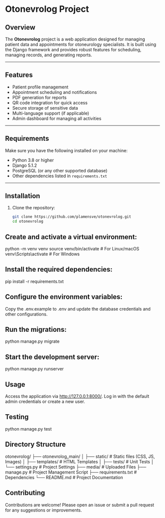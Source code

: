 # Otonevrolog Project

## Overview

The **Otonevrolog** project is a web application designed for managing patient data and appointments for otoneurology specialists. It is built using the Django framework and provides robust features for scheduling, managing records, and generating reports.

---

## Features

- Patient profile management
- Appointment scheduling and notifications
- PDF generation for reports
- QR code integration for quick access
- Secure storage of sensitive data
- Multi-language support (if applicable)
- Admin dashboard for managing all activities

---

## Requirements

Make sure you have the following installed on your machine:

- Python 3.8 or higher
- Django 5.1.2
- PostgreSQL (or any other supported database)
- Other dependencies listed in `requirements.txt`

---

## Installation

1. Clone the repository:
   ```bash
   git clone https://github.com/plamensve/otonevrolog.git
   cd otonevrolog

## Create and activate a virtual environment:
python -m venv venv
source venv/bin/activate  # For Linux/macOS
venv\Scripts\activate     # For Windows

## Install the required dependencies:
pip install -r requirements.txt


## Configure the environment variables:
Copy the .env.example to .env and update the database credentials and other configurations.

## Run the migrations:
python manage.py migrate

## Start the development server:
python manage.py runserver

## Usage
Access the application via http://127.0.0.1:8000/.
Log in with the default admin credentials or create a new user.

## Testing
python manage.py test

## Directory Structure
otonevrolog/
├── otonevrolog_main/
│   ├── static/              # Static files (CSS, JS, Images)
│   ├── templates/           # HTML Templates
│   ├── tests/               # Unit Tests
│   └── settings.py          # Project Settings
├── media/                   # Uploaded Files
├── manage.py                # Project Management Script
├── requirements.txt         # Dependencies
└── README.md                # Project Documentation


## Contributing
Contributions are welcome! Please open an issue or submit a pull request for any suggestions or improvements.



